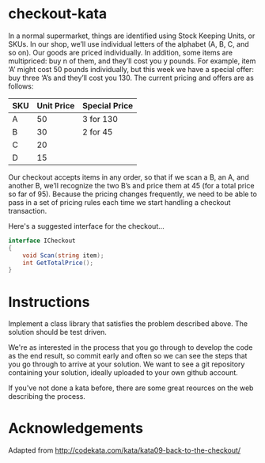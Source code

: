# checkout-kata
In a normal supermarket, things are identified using Stock Keeping Units, or SKUs. 
In our shop, we’ll use individual letters of the alphabet (A, B, C, and so on). 
Our goods are priced individually. In addition, some items are multipriced: buy n of them, and they’ll cost you y pounds. 
For example, item ‘A’ might cost 50 pounds individually, but this week we have a special offer: buy three ‘A’s and they’ll cost you 130. 
The current pricing and offers are as follows:

| SKU  | Unit Price | Special Price |
| ---- | ---------- | ------------- |
| A    | 50         | 3 for 130     |
| B    | 30         | 2 for 45      |
| C    | 20         |               |
| D    | 15         |               |

Our checkout accepts items in any order, so that if we scan a B, an A, and another B, we’ll recognize the two B’s and price them at 45 (for a total price so far of 95). 
Because the pricing changes frequently, we need to be able to pass in a set of pricing rules each time we start handling a checkout transaction.

Here's a suggested interface for the checkout...
```cs
interface ICheckout
{
    void Scan(string item);
    int GetTotalPrice();
}
```

# Instructions
Implement a class library that satisfies the problem described above. The solution should be test driven.

We're as interested in the process that you go through to develop the code as the end result, so commit early and often so we can see the steps that you go through to arrive at your solution. We want to see a git repository containing your solution, ideally uploaded to your own github account.

If you've not done a kata before, there are some great reources on the web describing the process.

# Acknowledgements
Adapted from http://codekata.com/kata/kata09-back-to-the-checkout/
